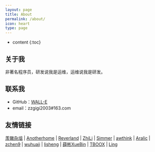 ```yaml
---
layout: page
title: About
permalink: /about/
icon: heart
type: page
---
```


* content
{:toc}

## 关于我

非著名程序员，研发说我是运维，运维说我是研发。

## 联系我

* GitHub：[WALL-E](https://github.com/WALL-E/)
* email：zzgigi2003#163.com

## 友情链接

[羡辙杂俎](http://zhangwenli.com/blog) \| [Anotherhome](https://www.anotherhome.net) \| [Reverland](http://reverland.org/) \| [ZhiLi](http://lizhipower.github.io/) \| [Simmer](http://simmer-jun.github.io/) \| [awthink](http://awthink.net/) \| [Aralic](http://aralic.github.io/) \| [zchen9](http://www.chen9.info/) \| [wuhuaji](http://wuhuaji.me/) \| [lisheng](http://www.lishengcn.cn/) \| [薛彬XueBin](http://axuebin.com/blog/) \| [TBOOX](http://www.tboox.org/cn/) \|  [Ling](http://linglinyp.com/)
